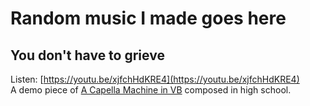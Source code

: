 # Random music I made goes here
## You don't have to grieve
Listen: [https://youtu.be/xjfchHdKRE4](https://youtu.be/xjfchHdKRE4)  
A demo piece of [A Capella Machine in VB](https://github.com/Daniel-Chin/VB-Projects-Middleschool/tree/master/HeChangQi  ) composed in high school.  
